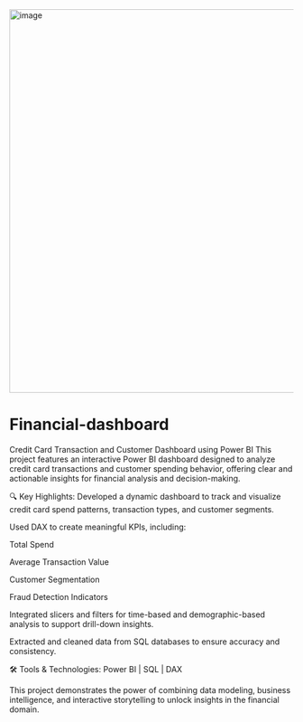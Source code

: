 
<img width="679" alt="image" src="https://github.com/user-attachments/assets/eacf6946-bb92-4d9f-baa7-431bc27fe941" />




# Financial-dashboard
Credit Card Transaction and Customer Dashboard using Power BI
This project features an interactive Power BI dashboard designed to analyze credit card transactions and customer spending behavior, offering clear and actionable insights for financial analysis and decision-making.

🔍 Key Highlights:
Developed a dynamic dashboard to track and visualize credit card spend patterns, transaction types, and customer segments.

Used DAX to create meaningful KPIs, including:

Total Spend

Average Transaction Value

Customer Segmentation

Fraud Detection Indicators

Integrated slicers and filters for time-based and demographic-based analysis to support drill-down insights.

Extracted and cleaned data from SQL databases to ensure accuracy and consistency.

🛠️ Tools & Technologies:
Power BI | SQL | DAX

This project demonstrates the power of combining data modeling, business intelligence, and interactive storytelling to unlock insights in the financial domain.
